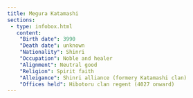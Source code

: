 ```yaml
---
title: Megura Katamashi
sections:
 - type: infobox.html
   content:
    "Birth date": 3990
    "Death date": unknown
    "Nationality": Shinri
    "Occupation": Noble and healer
    "Alignment": Neutral good
    "Religion": Spirit faith
    "Alleigance": Shinri alliance (formery Katamashi clan)
    "Offices held": Hibotoru clan regent (4027 onward)
---
```


